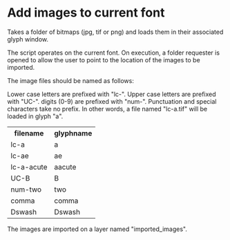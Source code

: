 # Add images to current font

Takes a folder of bitmaps (jpg, tif or png) and loads them in their associated glyph window.

The script operates on the current font. On execution, a folder requester is opened to allow the user to point to the location of the images to be imported.

The image files should be named as follows:

Lower case letters are prefixed with "lc-".
Upper case letters are prefixed with "UC-".
digits (0-9) are prefixed with "num-".
Punctuation and special characters take no prefix.
In other words, a file named "lc-a.tif" will be loaded in glyph "a".

<table>
    <tr>
        <th>filename</th>
        <th>glyphname</th>
    </tr>
    <tr>
        <td>lc-a</td>
        <td>a</td>
    </tr>
    <tr>
        <td>lc-ae</td>
        <td>ae</td>
    </tr>
    <tr>
        <td>lc-a-acute</td>
        <td>aacute</td>
    </tr>
    <tr>
        <td>UC-B</td>
        <td>B</td>
    </tr>
    <tr>
        <td>num-two</td>
        <td>two</td>
    </tr>
    <tr>
        <td>comma</td>
        <td>comma</td>
    </tr>
    <tr>
        <td>Dswash</td>
        <td>Dswash</td>
    </tr>
</table>
 

The images are imported on a layer named "imported_images".
